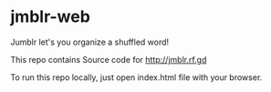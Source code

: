 # jmblr-web
Jumblr let's you organize a shuffled word!

This repo contains Source code for http://jmblr.rf.gd

To run this repo locally, just open index.html file with your browser.
